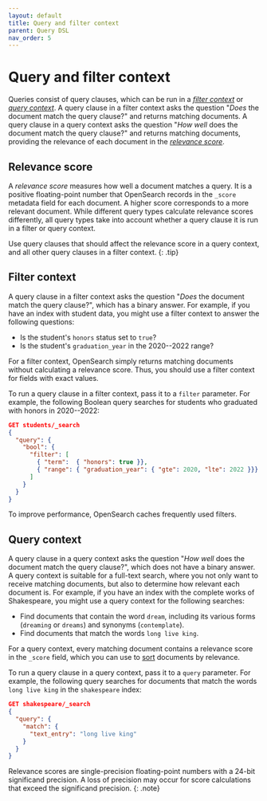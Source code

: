 ```yaml
---
layout: default
title: Query and filter context
parent: Query DSL
nav_order: 5
---
```


# Query and filter context

Queries consist of query clauses, which can be run in a [_filter context_](#filter-context) or [_query context_](#query-context). A query clause in a filter context asks the question "_Does_ the document match the query clause?" and returns matching documents. A query clause in a query context asks the question "_How well_ does the document match the query clause?" and returns matching documents, providing the relevance of each document in the [_relevance score_](#relevance-score).

## Relevance score

A _relevance score_ measures how well a document matches a query. It is a positive floating-point number that OpenSearch records in the `_score` metadata field for each document. A higher score corresponds to a more relevant document. While different query types calculate relevance scores differently, all query types take into account whether a query clause it is run in a filter or query context. 

Use query clauses that should affect the relevance score in a query context, and all other query clauses in a filter context.
{: .tip}

## Filter context

A query clause in a filter context asks the question "_Does_ the document match the query clause?", which has a binary answer. For example, if you have an index with student data, you might use a filter context to answer the following questions:

- Is the student's `honors` status set to `true`?
- Is the student's `graduation_year` in the 2020--2022 range?

For a filter context, OpenSearch simply returns matching documents without calculating a relevance score. Thus, you should use a filter context for fields with exact values. 

To run a query clause in a filter context, pass it to a `filter` parameter. For example, the following Boolean query searches for students who graduated with honors in 2020--2022:

```json
GET students/_search
{
  "query": { 
    "bool": { 
      "filter": [ 
        { "term":  { "honors": true }},
        { "range": { "graduation_year": { "gte": 2020, "lte": 2022 }}}
      ]
    }
  }
}
```

To improve performance, OpenSearch caches frequently used filters.

## Query context

A query clause in a query context asks the question "_How well_ does the document match the query clause?", which does not have a binary answer. A query context is suitable for a full-text search, where you not only want to receive matching documents, but also to determine how relevant each document is. For example, if you have an index with the complete works of Shakespeare, you might use a query context for the following searches:

- Find documents that contain the word `dream`, including its various forms (`dreaming` or `dreams`) and synonyms (`contemplate`).
- Find documents that match the words `long live king`.

For a query context, every matching document contains a relevance score in the `_score` field, which you can use to [sort]({{site.url}}{{site.baseurl}}/opensearch/search/sort) documents by relevance. 

To run a query clause in a query context, pass it to a `query` parameter. For example, the following query searches for documents that match the words `long live king` in the `shakespeare` index:

```json
GET shakespeare/_search
{
  "query": {
    "match": {
      "text_entry": "long live king"
    }
  }
}
```

Relevance scores are single-precision floating-point numbers with a 24-bit significand precision. A loss of precision may occur for score calculations that exceed the significand precision.
{: .note}
